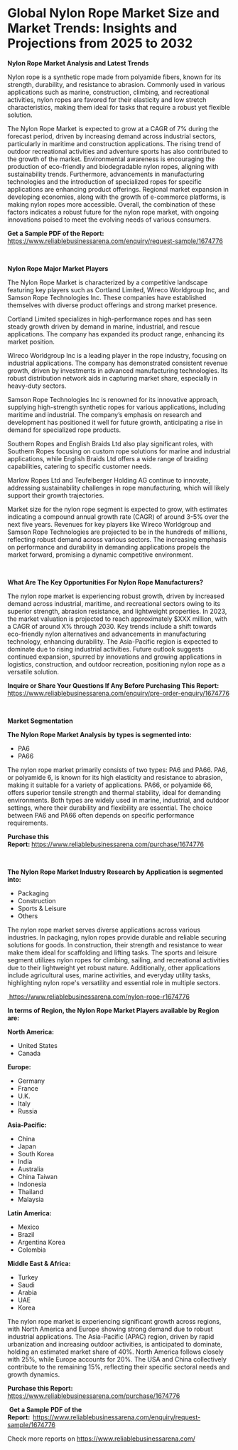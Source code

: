 <p><h1>Global Nylon Rope Market Size and Market Trends: Insights and Projections from 2025 to 2032</h1></p><p><strong>Nylon Rope Market Analysis and Latest Trends</strong></p>
<p><p>Nylon rope is a synthetic rope made from polyamide fibers, known for its strength, durability, and resistance to abrasion. Commonly used in various applications such as marine, construction, climbing, and recreational activities, nylon ropes are favored for their elasticity and low stretch characteristics, making them ideal for tasks that require a robust yet flexible solution.</p><p>The Nylon Rope Market is expected to grow at a CAGR of 7% during the forecast period, driven by increasing demand across industrial sectors, particularly in maritime and construction applications. The rising trend of outdoor recreational activities and adventure sports has also contributed to the growth of the market. Environmental awareness is encouraging the production of eco-friendly and biodegradable nylon ropes, aligning with sustainability trends. Furthermore, advancements in manufacturing technologies and the introduction of specialized ropes for specific applications are enhancing product offerings. Regional market expansion in developing economies, along with the growth of e-commerce platforms, is making nylon ropes more accessible. Overall, the combination of these factors indicates a robust future for the nylon rope market, with ongoing innovations poised to meet the evolving needs of various consumers.</p></p>
<p><strong>Get a Sample PDF of the Report:&nbsp;</strong> <a href="https://www.reliablebusinessarena.com/enquiry/request-sample/1674776?utm_campaign=3575&utm_medium=2&utm_source=Github&utm_content=ia&utm_term=25032025&utm_id=nylon-rope">https://www.reliablebusinessarena.com/enquiry/request-sample/1674776</a></p>
<p>&nbsp;</p>
<p><strong>Nylon Rope Major Market Players</strong></p>
<p><p>The Nylon Rope Market is characterized by a competitive landscape featuring key players such as Cortland Limited, Wireco Worldgroup Inc, and Samson Rope Technologies Inc. These companies have established themselves with diverse product offerings and strong market presence.</p><p>Cortland Limited specializes in high-performance ropes and has seen steady growth driven by demand in marine, industrial, and rescue applications. The company has expanded its product range, enhancing its market position. </p><p>Wireco Worldgroup Inc is a leading player in the rope industry, focusing on industrial applications. The company has demonstrated consistent revenue growth, driven by investments in advanced manufacturing technologies. Its robust distribution network aids in capturing market share, especially in heavy-duty sectors.</p><p>Samson Rope Technologies Inc is renowned for its innovative approach, supplying high-strength synthetic ropes for various applications, including maritime and industrial. The company’s emphasis on research and development has positioned it well for future growth, anticipating a rise in demand for specialized rope products.</p><p>Southern Ropes and English Braids Ltd also play significant roles, with Southern Ropes focusing on custom rope solutions for marine and industrial applications, while English Braids Ltd offers a wide range of braiding capabilities, catering to specific customer needs.</p><p>Marlow Ropes Ltd and Teufelberger Holding AG continue to innovate, addressing sustainability challenges in rope manufacturing, which will likely support their growth trajectories.</p><p>Market size for the nylon rope segment is expected to grow, with estimates indicating a compound annual growth rate (CAGR) of around 3-5% over the next five years. Revenues for key players like Wireco Worldgroup and Samson Rope Technologies are projected to be in the hundreds of millions, reflecting robust demand across various sectors. The increasing emphasis on performance and durability in demanding applications propels the market forward, promising a dynamic competitive environment.</p></p>
<p>&nbsp;</p>
<p><strong>What Are The Key Opportunities For Nylon Rope Manufacturers?</strong></p>
<p><p>The nylon rope market is experiencing robust growth, driven by increased demand across industrial, maritime, and recreational sectors owing to its superior strength, abrasion resistance, and lightweight properties. In 2023, the market valuation is projected to reach approximately $XXX million, with a CAGR of around X% through 2030. Key trends include a shift towards eco-friendly nylon alternatives and advancements in manufacturing technology, enhancing durability. The Asia-Pacific region is expected to dominate due to rising industrial activities. Future outlook suggests continued expansion, spurred by innovations and growing applications in logistics, construction, and outdoor recreation, positioning nylon rope as a versatile solution.</p></p>
<p><strong>Inquire or Share Your Questions If Any Before Purchasing This Report:</strong> <a href="https://www.reliablebusinessarena.com/enquiry/pre-order-enquiry/1674776?utm_campaign=3575&utm_medium=2&utm_source=Github&utm_content=ia&utm_term=25032025&utm_id=nylon-rope">https://www.reliablebusinessarena.com/enquiry/pre-order-enquiry/1674776</a></p>
<p>&nbsp;</p>
<p><strong>Market Segmentation</strong></p>
<p><strong>The Nylon Rope Market Analysis by types is segmented into:</strong></p>
<p><ul><li>PA6</li><li>PA66</li></ul></p>
<p><p>The nylon rope market primarily consists of two types: PA6 and PA66. PA6, or polyamide 6, is known for its high elasticity and resistance to abrasion, making it suitable for a variety of applications. PA66, or polyamide 66, offers superior tensile strength and thermal stability, ideal for demanding environments. Both types are widely used in marine, industrial, and outdoor settings, where their durability and flexibility are essential. The choice between PA6 and PA66 often depends on specific performance requirements.</p></p>
<p><strong>Purchase this Report:&nbsp;</strong><a href="https://www.reliablebusinessarena.com/purchase/1674776?utm_campaign=3575&utm_medium=2&utm_source=Github&utm_content=ia&utm_term=25032025&utm_id=nylon-rope">https://www.reliablebusinessarena.com/purchase/1674776</a></p>
<p>&nbsp;</p>
<p><strong>The Nylon Rope Market Industry Research by Application is segmented into:</strong></p>
<p><ul><li>Packaging</li><li>Construction</li><li>Sports & Leisure</li><li>Others</li></ul></p>
<p><p>The nylon rope market serves diverse applications across various industries. In packaging, nylon ropes provide durable and reliable securing solutions for goods. In construction, their strength and resistance to wear make them ideal for scaffolding and lifting tasks. The sports and leisure segment utilizes nylon ropes for climbing, sailing, and recreational activities due to their lightweight yet robust nature. Additionally, other applications include agricultural uses, marine activities, and everyday utility tasks, highlighting nylon rope's versatility and essential role in multiple sectors.</p></p>
<p><a href="https://www.reliablebusinessarena.com/nylon-rope-r1674776?utm_campaign=3575&utm_medium=2&utm_source=Github&utm_content=ia&utm_term=25032025&utm_id=nylon-rope">&nbsp;https://www.reliablebusinessarena.com/nylon-rope-r1674776</a></p>
<p><strong>In terms of Region, the Nylon Rope Market Players available by Region are:</strong></p>
<p>
    <p> <strong> North America: </strong>
        <ul>
            <li>United States</li>
            <li>Canada</li>
        </ul>
        </p> 
    <p> <strong> Europe: </strong>
        <ul>
            <li>Germany</li>
            <li>France</li>
            <li>U.K.</li>
            <li>Italy</li>
            <li>Russia</li>
        </ul>
        </p> 
    <p> <strong> Asia-Pacific: </strong>
        <ul>
            <li>China</li>
            <li>Japan</li>
            <li>South Korea</li>
            <li>India</li>
            <li>Australia</li>
            <li>China Taiwan</li>
            <li>Indonesia</li>
            <li>Thailand</li>
            <li>Malaysia</li>
        </ul>
        </p> 
    <p> <strong> Latin America: </strong>
        <ul>
            <li>Mexico</li>
            <li>Brazil</li>
            <li>Argentina Korea</li>
            <li>Colombia</li>
        </ul>
        </p> 
    <p> <strong> Middle East & Africa: </strong>
        <ul>
            <li>Turkey</li>
            <li>Saudi</li>
            <li>Arabia</li>
            <li>UAE</li>
            <li>Korea</li>
        </ul>
    </p>
    </p>
<p><p>The nylon rope market is experiencing significant growth across regions, with North America and Europe showing strong demand due to robust industrial applications. The Asia-Pacific (APAC) region, driven by rapid urbanization and increasing outdoor activities, is anticipated to dominate, holding an estimated market share of 40%. North America follows closely with 25%, while Europe accounts for 20%. The USA and China collectively contribute to the remaining 15%, reflecting their specific sectoral needs and growth dynamics.</p></p>
<p><strong>Purchase this Report: </strong><a href="https://www.reliablebusinessarena.com/purchase/1674776?utm_campaign=3575&utm_medium=2&utm_source=Github&utm_content=ia&utm_term=25032025&utm_id=nylon-rope">https://www.reliablebusinessarena.com/purchase/1674776</a></p>
<p>&nbsp;<strong>Get a Sample PDF of the Report:&nbsp;&nbsp;</strong><a href="https://www.reliablebusinessarena.com/enquiry/request-sample/1674776?utm_campaign=3575&utm_medium=2&utm_source=Github&utm_content=ia&utm_term=25032025&utm_id=nylon-rope">https://www.reliablebusinessarena.com/enquiry/request-sample/1674776</a></p>
<p><strong></strong></p>
<p>Check more reports on <a href="https://www.reliablebusinessarena.com/?utm_campaign=3575&utm_medium=2&utm_source=Github&utm_content=ia&utm_term=25032025&utm_id=nylon-rope">https://www.reliablebusinessarena.com/</a></p>